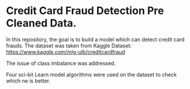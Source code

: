 # Credit Card Fraud Detection Pre Cleaned Data.

In this repository, the goal is to build a model which can detect credit card frauds.
The dataset was taken from Kaggle Dataset: https://www.kaggle.com/mlg-ulb/creditcardfraud

The issue of class imbalance was addressed.

Four sci-kit Learn model algorithms were used on the dataset to check which ne is better. 
